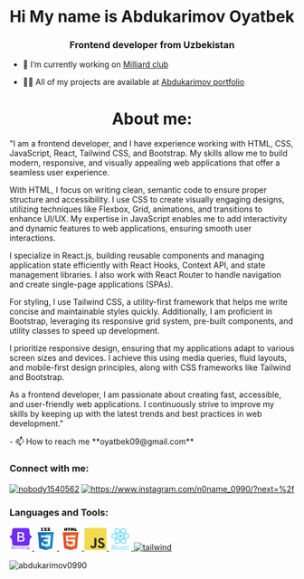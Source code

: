 <h1 align="center">Hi My name is Abdukarimov Oyatbek</h1>
<h3 align="center">Frontend developer from Uzbekistan</h3>

- 🔭 I’m currently working on [Milliard club](https://milliarduz-y5rg.vercel.app/)

- 👨‍💻 All of my projects are available at [Abdukarimov portfolio](https://github.com/abdukarimov0990/Portfolio)
<h1 align="center">About me:</h1>
<p>
  "I am a frontend developer, and I have experience working with HTML, CSS, JavaScript, React, Tailwind CSS, and Bootstrap. My skills allow me to build modern, responsive, and visually appealing web applications that offer a seamless user experience.

With HTML, I focus on writing clean, semantic code to ensure proper structure and accessibility. I use CSS to create visually engaging designs, utilizing techniques like Flexbox, Grid, animations, and transitions to enhance UI/UX. My expertise in JavaScript enables me to add interactivity and dynamic features to web applications, ensuring smooth user interactions.

I specialize in React.js, building reusable components and managing application state efficiently with React Hooks, Context API, and state management libraries. I also work with React Router to handle navigation and create single-page applications (SPAs).

For styling, I use Tailwind CSS, a utility-first framework that helps me write concise and maintainable styles quickly. Additionally, I am proficient in Bootstrap, leveraging its responsive grid system, pre-built components, and utility classes to speed up development.

I prioritize responsive design, ensuring that my applications adapt to various screen sizes and devices. I achieve this using media queries, fluid layouts, and mobile-first design principles, along with CSS frameworks like Tailwind and Bootstrap.

As a frontend developer, I am passionate about creating fast, accessible, and user-friendly web applications. I continuously strive to improve my skills by keeping up with the latest trends and best practices in web development."


</p>
- 📫 How to reach me **oyatbek09@gmail.com**

<h3 align="left">Connect with me:</h3>
<p align="left">
<a href="https://twitter.com/nobody1540562" target="blank"><img align="center" src="https://raw.githubusercontent.com/rahuldkjain/github-profile-readme-generator/master/src/images/icons/Social/twitter.svg" alt="nobody1540562" height="30" width="40" /></a>
<a href="https://instagram.com/https://www.instagram.com/n0name_0990/?next=%2f" target="blank"><img align="center" src="https://raw.githubusercontent.com/rahuldkjain/github-profile-readme-generator/master/src/images/icons/Social/instagram.svg" alt="https://www.instagram.com/n0name_0990/?next=%2f" height="30" width="40" /></a>
</p>

<h3 align="left">Languages and Tools:</h3>
<p align="left"> <a href="https://getbootstrap.com" target="_blank" rel="noreferrer"> <img src="https://raw.githubusercontent.com/devicons/devicon/master/icons/bootstrap/bootstrap-plain-wordmark.svg" alt="bootstrap" width="40" height="40"/> </a> <a href="https://www.w3schools.com/css/" target="_blank" rel="noreferrer"> <img src="https://raw.githubusercontent.com/devicons/devicon/master/icons/css3/css3-original-wordmark.svg" alt="css3" width="40" height="40"/> </a> <a href="https://www.w3.org/html/" target="_blank" rel="noreferrer"> <img src="https://raw.githubusercontent.com/devicons/devicon/master/icons/html5/html5-original-wordmark.svg" alt="html5" width="40" height="40"/> </a> <a href="https://developer.mozilla.org/en-US/docs/Web/JavaScript" target="_blank" rel="noreferrer"> <img src="https://raw.githubusercontent.com/devicons/devicon/master/icons/javascript/javascript-original.svg" alt="javascript" width="40" height="40"/> </a> <a href="https://reactjs.org/" target="_blank" rel="noreferrer"> <img src="https://raw.githubusercontent.com/devicons/devicon/master/icons/react/react-original-wordmark.svg" alt="react" width="40" height="40"/> </a> <a href="https://tailwindcss.com/" target="_blank" rel="noreferrer"> <img src="https://www.vectorlogo.zone/logos/tailwindcss/tailwindcss-icon.svg" alt="tailwind" width="40" height="40"/> </a> </p>

<p><img align="center" src="https://github-readme-stats.vercel.app/api/top-langs?username=abdukarimov0990&show_icons=true&locale=en&layout=compact" alt="abdukarimov0990" /></p>
